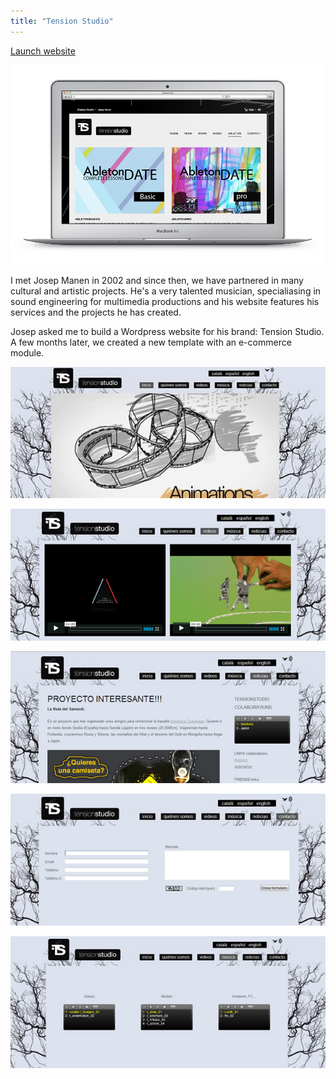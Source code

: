 ```yaml
---
title: "Tension Studio"
---
```


<p class="work-links">
<a class="btn icon icon-external" href="http://tensionstudio.com" target="_blank">Launch website</a>
</p>

![](./images/0.jpg)

I met Josep Manen in 2002 and since then, we have partnered in many cultural and artistic projects. He's a very talented musician, specialiasing in sound engineering for multimedia productions and his website features his services and the projects he has created.

Josep asked me to build a Wordpress website for his brand: Tension Studio. A few months later, we created a new template with an e-commerce module.

![](./images/1.jpg)

![](./images/2.jpg)

![](./images/3.jpg)

![](./images/4.jpg)

![](./images/5.jpg)
